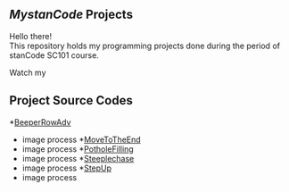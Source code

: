 ## *MystanCode* Projects
Hello there!\
This repository holds my programming projects done during the period of stanCode SC101 course.

Watch my 

## Project Source Codes
*[BeeperRowAdv](https://github.com/dsvdsvsdbasdb/MystanCode/blob/main/MystanCodeProJect/BeeperRowAdv.py)
 * image process 
*[MoveToTheEnd](https://github.com/dsvdsvsdbasdb/MystanCode/blob/main/MystanCodeProJect/MoveToTheEnd.py)
 *  image process 
*[PotholeFilling](https://github.com/dsvdsvsdbasdb/MystanCode/blob/main/MystanCodeProJect/PotholeFilling.py)
 * image process 
*[Steeplechase](https://github.com/dsvdsvsdbasdb/MystanCode/blob/main/MystanCodeProJect/Steeplechase.py)
 * image process 
*[StepUp](https://github.com/dsvdsvsdbasdb/MystanCode/blob/main/MystanCodeProJect/StepUp.py)
 * image process 
